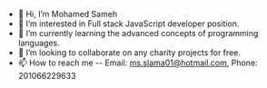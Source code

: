 - 👋 Hi, I’m Mohamed Sameh
- 👀 I’m interested in Full stack JavaScript developer position.
- 🌱 I’m currently learning the advanced concepts of programming languages.
- 💞️ I’m looking to collaborate on any charity projects for free.
- 📫 How to reach me -- Email: ms.slama01@hotmail.com, Phone: 201066229633

<!---
Moha-Sameh/Moha-Sameh is a ✨ special ✨ repository because its `README.md` (this file) appears on your GitHub profile.
You can click the Preview link to take a look at your changes.
--->
